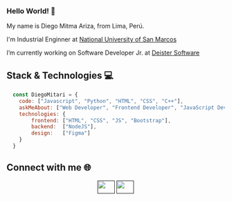 ### Hello World! 👋


<p>
   My name is Diego Mitma Ariza, from Lima, Perú.
</p>
<p>
   I'm Industrial Enginner at <a href="https://unmsm.edu.pe/">National University of San Marcos</a>
</p>
<p>
   I’m currently working on Software Developer Jr. at <a href="https://www.deister.net/">Deister Software</a>
</p>

 ## Stack & Technologies 💻
 
 ```javascript
   const DiegoMitari = {
     code: ["Javascript", "Python", "HTML", "CSS", "C++"],
     askMeAbout: ["Web Developer", "Frontend Developer", "JavaScript Developer"],
     technologies: {
         frontend: ["HTML", "CSS", "JS", "Bootstrap"],
         backend:  ["NodeJS"],
         design:   ["Figma"]
     }
   }
```
 
 ## Connect with me 🌐
 
 <p align="center">
     <a href="" target="blank"><img align="center" src="https://raw.githubusercontent.com/rahuldkjain/github-profile-readme-generator/master/src/images/icons/Social/linked-in-alt.svg" alt="" height="30" width="40" /></a>
     <a href="" target="blank"><img align="center" src="https://raw.githubusercontent.com/rahuldkjain/github-profile-readme-generator/master/src/images/icons/Social/instagram.svg" alt="" height="30" width="40" /></a>
</p>

